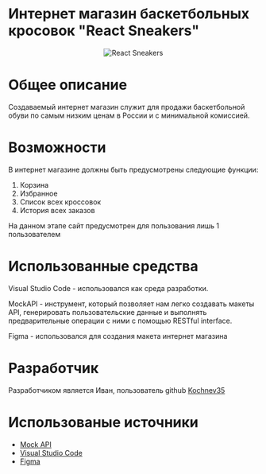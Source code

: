 # Интернет магазин баскетбольных кросовок "React Sneakers"
<p align="center">
  <img src="https://telegra.ph/file/52bebce7002e1858c42fc.jpg" alt="React Sneakers"/>
</p>

# Общее описание
Создаваемый интернет магазин служит для продажи баскетбольной обуви по самым низким ценам в России и с минимальной комиссией.
  
# Возможности
В интернет магазине должны быть предусмотрены следующие функции:
1. Корзина
2. Избранное
3. Список всех кроссовок
4. История всех заказов

На данном этапе сайт предусмотрен для пользования лишь 1 пользователем

# Использованные средства

Visual Studio Code - использовался как среда разработки.

MockAPI - инструмент, который позволяет нам легко создавать макеты API, генерировать пользовательские данные и выполнять предварительные операции с ними с помощью RESTful interface.

Figma - использовался для создания макета интернет магазина

# Разработчик
Разработчиком является Иван, пользователь github [Kochnev35](https://github.com/Kochnev35)

# Использованые источники

* [Mock API](https://mockapi.io)
* [Visual Studio Code](https://code.visualstudio.com)
* [Figma](https://www.figma.com)




